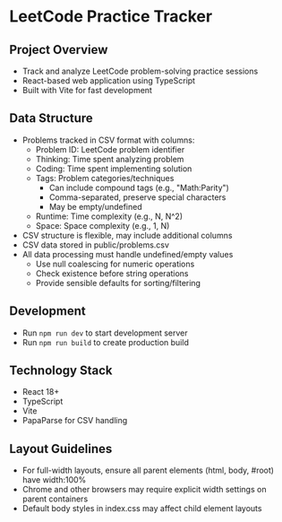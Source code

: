# LeetCode Practice Tracker

## Project Overview
- Track and analyze LeetCode problem-solving practice sessions
- React-based web application using TypeScript
- Built with Vite for fast development

## Data Structure
- Problems tracked in CSV format with columns:
  - Problem ID: LeetCode problem identifier
  - Thinking: Time spent analyzing problem
  - Coding: Time spent implementing solution
  - Tags: Problem categories/techniques
    - Can include compound tags (e.g., "Math:Parity")
    - Comma-separated, preserve special characters
    - May be empty/undefined
  - Runtime: Time complexity (e.g., N, N^2)
  - Space: Space complexity (e.g., 1, N)
- CSV structure is flexible, may include additional columns
- CSV data stored in public/problems.csv
- All data processing must handle undefined/empty values
  - Use null coalescing for numeric operations
  - Check existence before string operations
  - Provide sensible defaults for sorting/filtering

## Development
- Run `npm run dev` to start development server
- Run `npm run build` to create production build

## Technology Stack
- React 18+
- TypeScript
- Vite
- PapaParse for CSV handling

## Layout Guidelines
- For full-width layouts, ensure all parent elements (html, body, #root) have width:100%
- Chrome and other browsers may require explicit width settings on parent containers
- Default body styles in index.css may affect child element layouts

